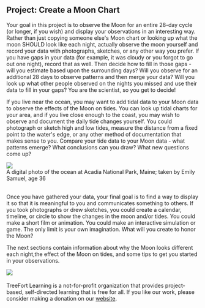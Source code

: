 <h2>Project: Create a Moon Chart</h2>

<p>Your goal in this project is to observe the Moon for an entire 28-day cycle (or longer, if you wish) and display your observations in an interesting way.  Rather than just copying someone else's Moon chart or looking up what the moon SHOULD look like each night, actually observe the moon yourself and record your data with photographs, sketches, or any other way you prefer.  If you have gaps in your data (for example, it was cloudy or you forgot to go out one night), record that as well.  Then decide how to fill in those gaps - will you estimate based upon the surrounding days?  Will you observe for an additional 28 days to observe patterns and then merge your data?  Will you look up what other people observed on the nights you missed and use their data to fill in your gaps?  You are the scientist, so you get to decide!</p>

<p>If you live near the ocean,  you may want to add tidal data to your Moon data to observe the effects of the Moon on tides.  You can look up tidal charts for your area, and if you live close enough to the coast, you may wish to observe and document the daily tide changes yourself.  You could photograph or sketch high and low tides, measure the distance from a fixed point to the water's edge, or any other method of documentation that makes sense to you.  Compare your tide data to your Moon data - what patterns emerge?  What conclusions can you draw?  What new questions come up?</p>

<img src="{{site.baseurl}}/img/ocean.jpg">
<figcaption>A digital photo of the ocean at Acadia National Park, Maine; taken by Emily Samuel, age 36</figcaption>

<p><br>Once you have gathered your data, your final goal is to find a way to display it so that it is meaningful to you and communicates something to others.  If you took photographs or drew sketches, you could create a calendar, timeline, or circle to show the changes in the moon and/or tides.  You could make a short film or animation. You could make an interactive simulation or game. The only limit is your own imagination.  What will you create to honor the Moon?</p>

<p>The next sections contain information about why the Moon looks different each night,the effect of the Moon on tides, and some tips to get you started in your observations.</p>

<img src="{{site.baseurl}}/img/treeFortLogo.png" align="left">

<p><br><br>TreeFort Learning is a not-for-profit organization that provides project-based, self-directed learning that is free for all.  If you like our work, please consider making a donation on our <a href="http://www.treefortlearning.org">website</a>.</p>
